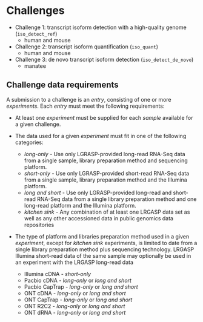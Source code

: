 # Challenges

* Challenge 1: transcript isoform detection with a high-quality genome (`iso_detect_ref`)
  * human and mouse
* Challenge 2: transcript isoform quantification (`iso_quant`)
  * human and mouse
* Challenge 3: de novo transcript isoform detection (`iso_detect_de_novo`)
  * manatee

## Challenge data requirements

A submission to a challenge is an *entry*, consisting of
one or more *experiments*.  Each *entry* must meet the following requirements:

* At least one *experiment* must be supplied for each *sample* available for
  a given challenge.
* The data used for a given *experiment* must fit in one of the following categories:
  * *long-only* - Use only LGRASP-provided long-read RNA-Seq data from a single sample, library preparation method and sequencing platform.
  * *short-only* - Use only LGRASP-provided short-read RNA-Seq data from a single sample, library preparation method and the Illumina platform.
  * *long and short* - Use only LGRASP-provided long-read and short-read RNA-Seq data from a single library preparation method and one long-read platform and the Illumina platform.
  * *kitchen sink* - Any combination of at least one LRGASP data set as well as any other accessioned data in public genomics data repositories

* The type of platform and libraries preparation method used in a given *experiment*, except for *kitchen sink* experiments, is limited to date from a single library preparation method plus sequencing technology.  LRGASP Illumina short-read data of the same sample may optionally be used in an experiment with the LRGASP long-read data
  * Illumina cDNA - *short-only*
  * Pacbio cDNA - *long-only* or *long and short*
  * Pacbio CapTrap - *long-only* or *long and short*
  * ONT cDNA - *long-only* or *long and short*
  * ONT CapTrap - *long-only* or *long and short*
  * ONT R2C2 - *long-only* or *long and short*
  * ONT dRNA - *long-only* or *long and short*

